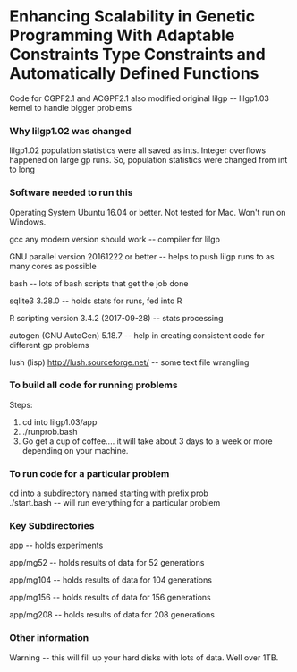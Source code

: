 # Enhancing Scalability in Genetic Programming With Adaptable Constraints Type Constraints and Automatically Defined Functions


Code for CGPF2.1 and ACGPF2.1 also modified original lilgp -- lilgp1.03 kernel to handle bigger problems

### Why lilgp1.02 was changed

lilgp1.02  population statistics were all saved as ints.  Integer overflows happened on large gp runs. So, population statistics were changed from int to long
 
### Software needed to run this

Operating System Ubuntu 16.04 or better.  Not tested for Mac.  Won't run on Windows.  

gcc any modern version should work       -- compiler for lilgp

GNU parallel version 20161222 or better  -- helps to push lilgp runs to as many cores as possible

bash                                     -- lots of bash scripts that get the job done

sqlite3 3.28.0                           -- holds stats for runs, fed into R

R scripting version 3.4.2 (2017-09-28)   -- stats processing

autogen (GNU AutoGen) 5.18.7             -- help in creating consistent code for different gp problems

lush (lisp) http://lush.sourceforge.net/ -- some text file wrangling 

### To build all code for running problems 

Steps:
1) cd into lilgp1.03/app
2) ./runprob.bash
3) Go get a cup of coffee.... it will take about 3 days to a week or more depending on your machine.

### To run code for a particular problem

cd into a subdirectory named starting with prefix prob  
./start.bash         -- will run everything for a particular problem


### Key Subdirectories 

app                  -- holds experiments 

app/mg52             -- holds results of data for 52 generations

app/mg104            -- holds results of data for 104 generations

app/mg156            -- holds results of data for 156 generations

app/mg208            -- holds results of data for 208 generations


### Other information 

Warning -- this will fill up your hard disks with lots of data. Well over 1TB.
